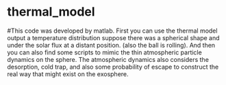 # thermal_model
#This code was developed by matlab. First you can use the thermal model output a temperature distribution suppose there was a spherical shape and under the solar flux at a distant position. (also the ball is rolling). And then you can also find some scripts to mimic the thin atmospheric particle dynamics on the sphere. The atmospheric dynamics also considers the desorption, cold trap, and also some probability of escape to construct the real way that might exist on the exosphere.
